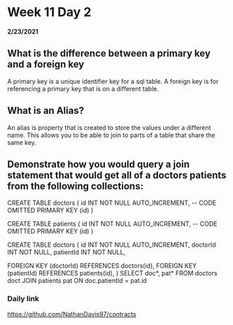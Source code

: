 # Week 11 Day 2
__2/23/2021__

## What is the difference between a primary key and a foreign key

A primary key is a unique identifier key for a sql table. A foreign key is for referencing a primary key that is on a different table. 

## What is an Alias?

An alias is property that is created to store the values under a different name. This allows you to be able to join to parts of a table that share the same key.

## Demonstrate how you would query a join statement that would get all of a doctors patients from the following collections:

CREATE TABLE doctors (
  id INT NOT NULL AUTO_INCREMENT,
  -- CODE OMITTED
  PRIMARY KEY (id)
)

CREATE TABLE patients (
  id INT NOT NULL AUTO_INCREMENT,
  -- CODE OMITTED
  PRIMARY KEY (id)
)

CREATE TABLE doctors (
  id INT NOT NULL AUTO_INCREMENT,
  doctorId INT NOT NULL,
  patientId INT NOT NULL,

  FOREIGN KEY (doctorId)
    REFERENCES doctors(id),
  FOREIGN KEY (patientId)
    REFERENCES patients(id),
)
SELECT 
doc*,
pat* 
FROM doctors doct
JOIN patients pat ON doc.patientId = pat.id



### Daily link
https://github.com/NathanDavis97/contracts